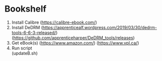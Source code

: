 # Bookshelf

1. Install Calibre
     (https://calibre-ebook.com/)
2. Install DeDRM 
     (https://apprenticealf.wordpress.com/2019/03/30/dedrm-tools-6-6-3-released/) 
     (https://github.com/apprenticeharper/DeDRM_tools/releases)
3. Get eBook(s) 
     (https://www.amazon.com/)
     (https://www.vpl.ca/)
4. Run script  
     (updateB.sh)
